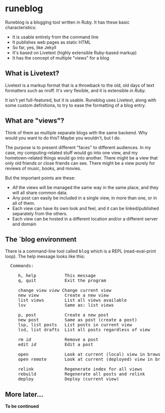 # runeblog
Runeblog is a blogging tool written in Ruby. It has these basic characteristics:
<p>

 * It is usable entirely from the command line
 * It publishes web pages as static HTML
 * So far, yes, like Jekyll
 * It's based on Livetext (highly extensible Ruby-based markup)
 * It has the concept of multiple "views" for a blog
## What is Livetext?
Livetext is a markup format that is a throwback to the old, old days of text 
formatters such as nroff. It's very flexible, and it is extensible <i>in Ruby</i>. 
<p>

It isn't yet full-featured, but it is usable. Runeblog uses Livetext, along 
with some custom definitions, to try to ease the formatting of a blog entry.
<p>

## What are "views"?
Think of them as multiple separate blogs with the same backend. Why would you
want to do this? Maybe you wouldn't, but I do.
<p>

The purpose is to present different "faces" to different audiences. In my case,
my computing-related stuff would go into one view, and my hometown-related things
would go into another. There might be a view that only old friends or close friends
can see. There might be a view purely for reviews of music, books, and movies. 
<p>

But the important points are these:
 * <i>All</i> the views will be managed the same way in the same place, and they will all share common data.
 * Any post can easily be included in a single view, in more than one, or in all of them.
 * Each view can have its own look and feel, and it can be linked/published separately from the others.
 * Each view can be hosted in a different location and/or a different server and domain
## The `blog environment
There is a command-line tool called <tt>blog</tt> which is a REPL (read-eval-print loop). 
The help message looks like this:
<p>

<pre>
  Commands:

     h, help           This message
     q, quit           Exit the program

     change view <i>view</i> Change current view
     new view          Create a new view
     list views        List all views available
     lsv               Same as: list views

     p, post           Create a new post
     new post          Same as post (create a post)
     lsp, list posts   List posts in current view
     lsd, list drafts  List all posts regardless of view

     rm <i>id</i>             Remove a post
     edit <i>id</i>           Edit a post

     open              Look at current (local) view in browser
     open remote       Look at current (deployed) view in browser

     relink            Regenerate index for all views
     rebuild           Regenerate all posts and relink
     deploy            Deploy (current view)
</pre>
## More later...
<b>To be continued</b>
<p>

<p>

